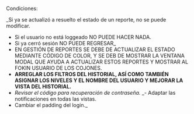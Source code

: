 Condiciones:

_Si ya se actualizó a resuelto el estado de un reporte, no se puede modificar.
- Si el usuario no está loggeado NO PUEDE HACER NADA.
- Si ya cerró sesión NO PUEDE REGRESAR_
- EN GESTIÓN DE REPORTES SE DEBE DE ACTUALIZAR EL ESTADO MEDIANTE CÓDIGO DE COLOR, Y SE DEB DE MOSTRAR LA VENTANA MODAL QUE AYUDA A ACTUALIZAR ESTOS REPORTES Y MOSTRAR AL FOKIN USUARIO DE LOS COJONES.
- **ARREGLAR LOS FILTROS DEL HISTORIAL, ASÍ COMO TAMBIÉN ASIGNAR LOS NIVELES Y EL NOMBRE DEL USUARIO Y MEJORAR LA VISTA DEL HISTORIAL.**
- _Revisar el código para recuperación de contraseña._
_- Adaptar las notificaciones en todas las vistas.
- Cambiar el padding del login._

